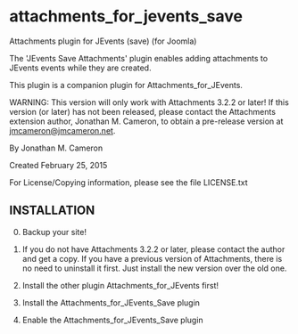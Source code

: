 attachments_for_jevents_save
============================

Attachments plugin for JEvents (save) (for Joomla)

The 'JEvents Save Attachments' plugin enables adding attachments to JEvents
events while they are created.

This plugin is a companion plugin for Attachments_for_JEvents.

WARNING: This version will only work with Attachments 3.2.2 or later!
         If this version (or later) has not been released, please contact 
	 the Attachments extension author, Jonathan M. Cameron, to obtain
         a pre-release version at jmcameron@jmcameron.net.

By Jonathan M. Cameron

Created February 25, 2015

For License/Copying information, please see the file LICENSE.txt


INSTALLATION
------------

0. Backup your site!

1. If you do not have Attachments 3.2.2 or later, please contact the author
   and get a copy.  If you have a previous version of Attachments, there is 
   no need to uninstall it first.  Just install the new version over the old
   one.

2. Install the other plugin Attachments_for_JEvents first!

3. Install the Attachments_for_JEvents_Save plugin

4. Enable the Attachments_for_JEvents_Save plugin
